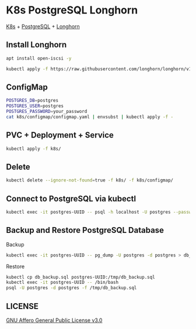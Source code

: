 # K8s PostgreSQL Longhorn

[K8s](https://kubernetes.io/) + [PostgreSQL](https://www.postgresql.org/) + [Longhorn](https://longhorn.io/)

## Install Longhorn

```bash
apt install open-iscsi -y
```

```bash
kubectl apply -f https://raw.githubusercontent.com/longhorn/longhorn/v1.6.1/deploy/longhorn.yaml
```

## ConfigMap

```bash
POSTGRES_DB=postgres
POSTGRES_USER=postgres
POSTGRES_PASSWORD=your_password
cat k8s/configmap/configmap.yaml | envsubst | kubectl apply -f -
```

## PVC + Deployment + Service

```bash
kubectl apply -f k8s/
```

## Delete

```bash
kubectl delete --ignore-not-found=true -f k8s/ -f k8s/configmap/
```

## Connect to PostgreSQL via kubectl

```bash
kubectl exec -it postgres-UUID -- psql -h localhost -U postgres --password -p 5432 postgres
```

## Backup and Restore PostgreSQL Database

Backup

```bash
kubectl exec -it postgres-UUID -- pg_dump -U postgres -d postgres > db_backup.sql
```

Restore

```bash
kubectl cp db_backup.sql postgres-UUID:/tmp/db_backup.sql
kubectl exec -it postgres-UUID -- /bin/bash
psql -U postgres -d postgres -f /tmp/db_backup.sql
```

## LICENSE

[GNU Affero General Public License v3.0](https://choosealicense.com/licenses/agpl-3.0/)
